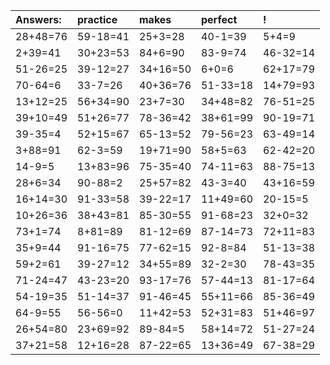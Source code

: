 | Answers: | practice | makes | perfect | ! |
| :--- | :--- | :--- | :--- | :--- |
| 28+48=76 | 59-18=41 | 25+3=28 | 40-1=39 | 5+4=9 | 
| 2+39=41 | 30+23=53 | 84+6=90 | 83-9=74 | 46-32=14 | 
| 51-26=25 | 39-12=27 | 34+16=50 | 6+0=6 | 62+17=79 | 
| 70-64=6 | 33-7=26 | 40+36=76 | 51-33=18 | 14+79=93 | 
| 13+12=25 | 56+34=90 | 23+7=30 | 34+48=82 | 76-51=25 | 
| 39+10=49 | 51+26=77 | 78-36=42 | 38+61=99 | 90-19=71 | 
| 39-35=4 | 52+15=67 | 65-13=52 | 79-56=23 | 63-49=14 | 
| 3+88=91 | 62-3=59 | 19+71=90 | 58+5=63 | 62-42=20 | 
| 14-9=5 | 13+83=96 | 75-35=40 | 74-11=63 | 88-75=13 | 
| 28+6=34 | 90-88=2 | 25+57=82 | 43-3=40 | 43+16=59 | 
| 16+14=30 | 91-33=58 | 39-22=17 | 11+49=60 | 20-15=5 | 
| 10+26=36 | 38+43=81 | 85-30=55 | 91-68=23 | 32+0=32 | 
| 73+1=74 | 8+81=89 | 81-12=69 | 87-14=73 | 72+11=83 | 
| 35+9=44 | 91-16=75 | 77-62=15 | 92-8=84 | 51-13=38 | 
| 59+2=61 | 39-27=12 | 34+55=89 | 32-2=30 | 78-43=35 | 
| 71-24=47 | 43-23=20 | 93-17=76 | 57-44=13 | 81-17=64 | 
| 54-19=35 | 51-14=37 | 91-46=45 | 55+11=66 | 85-36=49 | 
| 64-9=55 | 56-56=0 | 11+42=53 | 52+31=83 | 51+46=97 | 
| 26+54=80 | 23+69=92 | 89-84=5 | 58+14=72 | 51-27=24 | 
| 37+21=58 | 12+16=28 | 87-22=65 | 13+36=49 | 67-38=29 | 
